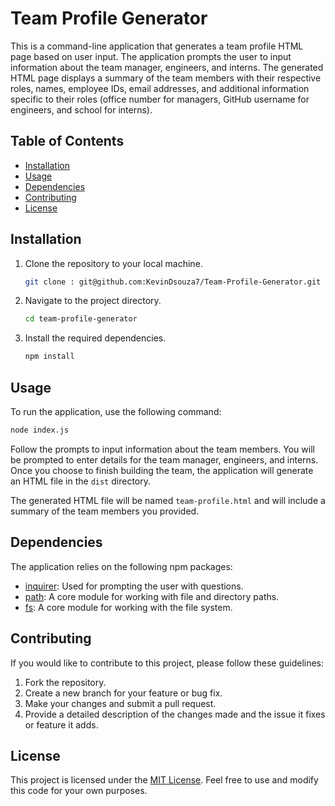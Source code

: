 # Team Profile Generator

This is a command-line application that generates a team profile HTML page based on user input. The application prompts the user to input information about the team manager, engineers, and interns. The generated HTML page displays a summary of the team members with their respective roles, names, employee IDs, email addresses, and additional information specific to their roles (office number for managers, GitHub username for engineers, and school for interns).

## Table of Contents

- [Installation](#installation)
- [Usage](#usage)
- [Dependencies](#dependencies)
- [Contributing](#contributing)
- [License](#license)

## Installation

1. Clone the repository to your local machine.
   ```bash
   git clone : git@github.com:KevinDsouza7/Team-Profile-Generator.git
   ```

2. Navigate to the project directory.
   ```bash
   cd team-profile-generator
   ```

3. Install the required dependencies.
   ```bash
   npm install
   ```

## Usage

To run the application, use the following command:
```bash
node index.js
```

Follow the prompts to input information about the team members. You will be prompted to enter details for the team manager, engineers, and interns. Once you choose to finish building the team, the application will generate an HTML file in the `dist` directory.

The generated HTML file will be named `team-profile.html` and will include a summary of the team members you provided.

## Dependencies

The application relies on the following npm packages:

- [inquirer](https://www.npmjs.com/package/inquirer): Used for prompting the user with questions.
- [path](https://nodejs.org/api/path.html): A core module for working with file and directory paths.
- [fs](https://nodejs.org/api/fs.html): A core module for working with the file system.

## Contributing

If you would like to contribute to this project, please follow these guidelines:

1. Fork the repository.
2. Create a new branch for your feature or bug fix.
3. Make your changes and submit a pull request.
4. Provide a detailed description of the changes made and the issue it fixes or feature it adds.

## License

This project is licensed under the [MIT License](LICENSE). Feel free to use and modify this code for your own purposes.